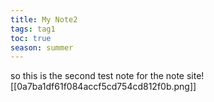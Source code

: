 ```YAML
---
title: My Note2
tags: tag1
toc: true
season: summer
---
```

so this is the second test note for the note site![[0a7ba1df61f084accf5cd754cd812f0b.png]]
